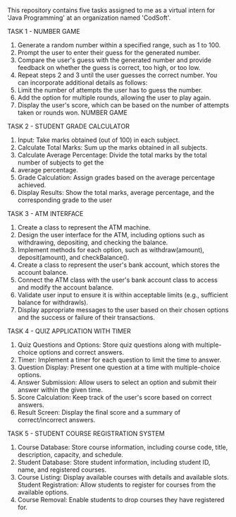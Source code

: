 This repository contains five tasks assigned to me as a virtual intern for 'Java Programming' at an organization named 'CodSoft'.

TASK 1 - NUMBER GAME
1. Generate a random number within a specified range, such as 1 to 100.
2. Prompt the user to enter their guess for the generated number.
3. Compare the user's guess with the generated number and provide feedback on whether the guess
   is correct, too high, or too low.
4. Repeat steps 2 and 3 until the user guesses the correct number.
   You can incorporate additional details as follows:
5. Limit the number of attempts the user has to guess the number.
6. Add the option for multiple rounds, allowing the user to play again.
7. Display the user's score, which can be based on the number of attempts taken or rounds won.
   NUMBER GAME

TASK 2 - STUDENT GRADE CALCULATOR
1. Input: Take marks obtained (out of 100) in each subject.
2. Calculate Total Marks: Sum up the marks obtained in all subjects.
3. Calculate Average Percentage: Divide the total marks by the total number of subjects to get the
4. average percentage.
5. Grade Calculation: Assign grades based on the average percentage achieved.
6. Display Results: Show the total marks, average percentage, and the corresponding grade to the user

TASK 3 - ATM INTERFACE
1. Create a class to represent the ATM machine.
2. Design the user interface for the ATM, including options such as withdrawing, depositing, and
   checking the balance.
3. Implement methods for each option, such as withdraw(amount), deposit(amount), and
   checkBalance().
4. Create a class to represent the user's bank account, which stores the account balance.
5. Connect the ATM class with the user's bank account class to access and modify the account
   balance.
6. Validate user input to ensure it is within acceptable limits (e.g., sufficient balance for
   withdrawls).
7. Display appropriate messages to the user based on their chosen options and the success or failure
   of their transactions.

TASK 4 - QUIZ APPLICATION WITH TIMER
1. Quiz Questions and Options: Store quiz questions along with multiple-choice options and correct
   answers.
2. Timer: Implement a timer for each question to limit the time to answer.
3. Question Display: Present one question at a time with multiple-choice options.
4. Answer Submission: Allow users to select an option and submit their answer within the given
   time.
5. Score Calculation: Keep track of the user's score based on correct answers.
6. Result Screen: Display the final score and a summary of correct/incorrect answers.

TASK 5 - STUDENT COURSE REGISTRATION SYSTEM
1. Course Database: Store course information, including course code, title,
   description, capacity, and schedule.
2. Student Database: Store student information, including student ID, name, and
   registered courses.
3. Course Listing: Display available courses with details and available slots.
   Student Registration: Allow students to register for courses from the available
   options.
4. Course Removal: Enable students to drop courses they have registered for.